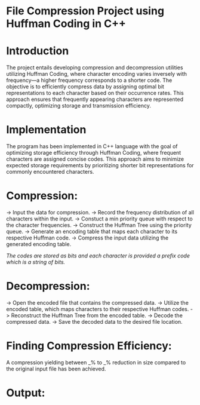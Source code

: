 # File Compression Project using Huffman Coding in C++

# Introduction
The project entails developing compression and decompression utilities utilizing Huffman Coding, where character encoding varies inversely with frequency—a higher frequency corresponds to a shorter code. The objective is to efficiently compress data by assigning optimal bit representations to each character based on their occurrence rates. This approach ensures that frequently appearing characters are represented compactly, optimizing storage and transmission efficiency.

# Implementation
The program has been implemented in C++ language with the goal of optimizing storage efficiency through Huffman Coding, where frequent characters are assigned concise codes. This approach aims to minimize expected storage requirements by prioritizing shorter bit representations for commonly encountered characters.

# Compression:
-> Input the data for compression.
-> Record the frequency distribution of all characters within the input.
-> Constuct a min priority queue with respect to the character frequencies.
-> Construct the Huffman Tree using the priority queue.
-> Generate an encoding table that maps each character to its respective Huffman code.
-> Compress the input data utilizing the generated encoding table.

 *The codes are stored as bits and each character is provided a prefix code which is a string of bits.*

# Decompression:
-> Open the encoded file that contains the compressed data.
-> Utilize the encoded table, which maps characters to their respective Huffman codes.
-> Reconstruct the Huffman Tree from the encoded table.
-> Decode the compressed data.
-> Save the decoded data to the desired file location.

# Finding Compression Efficiency:
A compression yielding between _% to _% reduction in size compared to the original input file has been achieved.

# Output:

